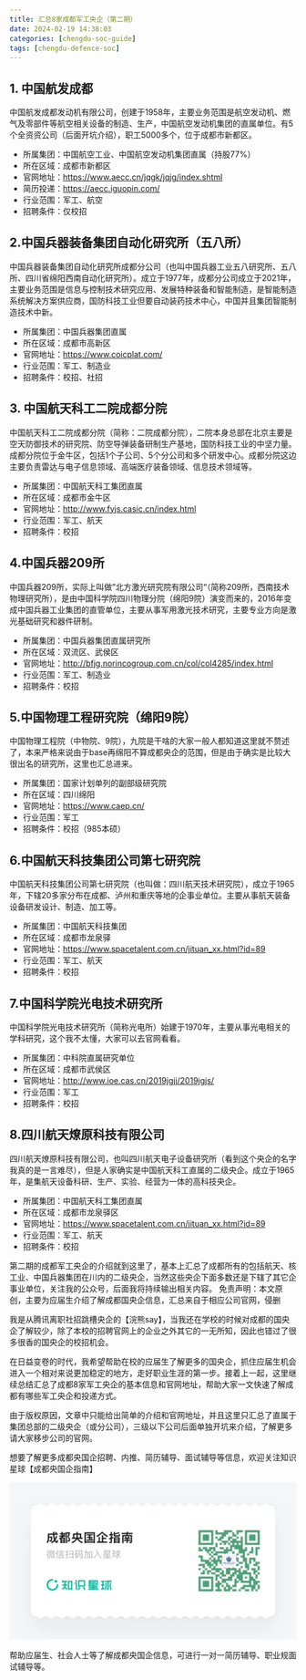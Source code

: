 ```yaml
---
title: 汇总8家成都军工央企（第二期）
date: 2024-02-19 14:38:03
categories: [chengdu-soc-guide]
tags: [chengdu-defence-soc]
---
```


## ​1. 中国航发成都

中国航发成都发动机有限公司，创建于1958年，主要业务范围是航空发动机、燃气及零部件等航空相关设备的制造、生产，中国航空发动机集团的直属单位。有5个全资资公司（后面开坑介绍），职工5000多个，位于成都市新都区。

* 所属集团：中国航空工业、中国航空发动机集团直属（持股77%）
* 所在区域：成都市新都区
* 官网地址：https://www.aecc.cn/jqgk/jqjg/index.shtml
* 简历投递：https://aecc.iguopin.com/
* 行业范围：军工、航空
* 招聘条件：仅校招


## 2. ​中国兵器装备集团自动化研究所（五八所）

​中国兵器装备集团自动化研究所成都分公司（也叫中国兵器工业五八研究所、五八所、四川省绵阳西南自动化研究所）。成立于1977年，成都分公司成立于2021年，主要业务范围是信息与控制技术研究应用、发展​特种装备和智能制造，是智能制造系统解决方案供应商，国防科技工业但要自动装药技术中心，中国并且集团智能制造技术中新。

* 所属集团：中国兵器集团直属
* 所在区域：成都市高新区
* 官网地址：https://www.coicplat.com/
* 行业范围：军工、制造业
* 招聘条件：校招、社招


## 3. ​中国航天科工二院成都分院

​中国航天科工二院成都分院（简称：二院成都分院），二院本身总部在北京主要是空天防御技术的研究院、防空导弹装备研制生产基地，国防科技工业的中坚力量。成都分院位于金牛区，包括1个子公司、5个分公司和多个研发中心。成都分院这边主要负责​雷达与电子信息领域、高端医疗装备领域、信息技术领域等。

* 所属集团：中国航天科工集团直属
* 所在区域：成都市金牛区
* 官网地址：http://www.fyjs.casic.cn/index.html
* 行业范围：军工、航天
* 招聘条件：校招


## 4.中国兵器209所

中国兵器209所，实际上叫做”北方激光研究院有限公司“（简称209所，西南技术物理研究所），是由中国科学院四川物理分院（绵阳9院）演变而来的，2016年变成中国兵器工业集团的直管单位，主要从事军用激光技术研究，主要专业方向是激光基础研究和器件研制。

* 所属集团：中国兵器集团直属研究所
* 所在区域：双流区、武侯区
* 官网地址：http://bfjg.norincogroup.com.cn/col/col4285/index.html
* 行业范围：军工、制造业
* 招聘条件：校招


## ​5.中国物理工程研究院（绵阳9院）

中国物理工程院（中物院、9院），九院是干啥的大家一般人都知道这里就不赘述了，本来严格来说由于base再绵阳不算成都央企的范围，但是由于确实是比较大很出名的研究所，这里也汇总进来。

* 所属集团：国家计划单列的副部级研究院
* 所在区域：四川绵阳
* 官网地址：https://www.caep.cn/
* 行业范围：军工
* 招聘条件：校招（985本硕）

## 6.​中国航天科技集团公司第七研究院

​中国航天科技集团公司第七研究院（也叫做：四川航天技术研究院），成立于1965年，下辖20多家分布在成都、泸州和重庆等地的企事业单位。主要从事航天装备设备研发设计、制造、加工等。

* 所属集团：中国航天科技集团
* 所在区域：成都市龙泉驿
* 官网地址：https://www.spacetalent.com.cn/jituan_xx.html?id=89
* 行业范围：军工、航天
* 招聘条件：校招

## 7.中国科学院光电技术研究所

​中国科学院光电技术研究所（简称光电所）始建于1970年，主要从事光电相关的学科研究，这个我不太懂，大家可以去官网看看。

* 所属集团：中科院直属研究单位
* 所在区域：成都市武侯区
* 官网地址：http://www.ioe.cas.cn/2019jgjj/2019jgjs/
* 行业范围：军工
* 招聘条件：校招


## ​8.​四川航天燎原科技有限公司

​四川航天燎原科技有限公司，也叫四川航天电子设备研究所（看到这个央企的名字我真的是一言难尽），但是人家确实是中国航天科工直属的二级央企。成立于1965年，是集航天设备科研、生产、实验、经营为一体的高科技央企。

* 所属集团：中国航天科工集团直属
* 所在区域：成都市龙泉驿区
* 官网地址：https://www.spacetalent.com.cn/jituan_xx.html?id=89
* 行业范围：军工、航天
* 招聘条件：校招

第二期的成都军工央企的介绍就到这里了，基本上汇总了成都所有的包括航天、核工业、中国兵器集团在川内的二级央企，当然这些央企下面多数还是下辖了其它企事业单位，关注我的公众号，后面我将持续输出相关内容。
免责声明：本文原创，主要为应届生介绍了解成都国央企信息，汇总来自于相应公司官网，侵删

我是从腾讯离职社招跳槽央企的【浣熊say】，当我还在学校的时候对成都的国央企了解较少，除了本校的招聘官网上的企业之外其它的一无所知，因此也错过了很多很香的国央企的校招机会。

在日益变卷的时代，我希望帮助在校的应届生了解更多的国央企，抓住应届生机会进入一个相对来说更加稳定的地方，走好职业生涯的第一步。接着上一起，这里继续总结汇总了成都8家军工央企的基本信息和官网地址，帮助大家一文快速了解成都有哪些军工央企和投递方式。

由于版权原因，文章中只能给出简单的介绍和官网地址，并且这里只汇总了直属于集团总部的二级央企（或分公司），三级以下公司后面单独开坑来介绍，了解更多请大家移步公司的官网。

想要了解更多成都央国企招聘、内推、简历辅导、面试辅导等信息，欢迎关注知识星球【成都央国企指南】

![](source/images/zsxq-chengdu.png)

帮助应届生、社会人士等了解成都央国企信息，可进行一对一简历辅导、职业规面试辅导等。
